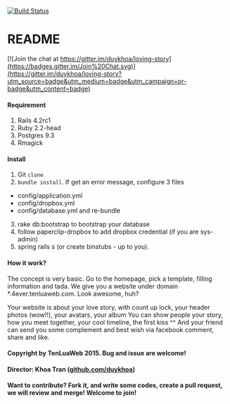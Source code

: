 [![Build Status](https://travis-ci.org/duykhoa/loving-story.svg?branch=master)](https://travis-ci.org/duykhoa/loving-story)

# README

[![Join the chat at https://gitter.im/duykhoa/loving-story](https://badges.gitter.im/Join%20Chat.svg)](https://gitter.im/duykhoa/loving-story?utm_source=badge&utm_medium=badge&utm_campaign=pr-badge&utm_content=badge)

#### Requirement
1. Rails 4.2rc1
2. Ruby 2.2-head
3. Postgres 9.3
4. Rmagick

#### Install
1. Git ``clone``
2. ``bundle install``. If get an error message, configure 3 files
  - config/application.yml
  - config/dropbox.yml
  - config/database.yml
  and re-bundle
3. rake db:bootstrap to bootstrap your database
4. follow paperclip-dropbox to add dropbox credential (if you are sys-admin)
5. spring rails s (or create binstubs - up to you).

#### How it work?
The concept is very basic. Go to the homepage, pick a template, filling information and tada.
We give you a website under domain *.4ever.tenluaweb.com. Look awesome, huh?

Your website is about your love story, with count up lock, your header photos (wow!!), your avatars, your album
You can show people your story, how you meet together, your cool timeline, the first kiss ^^
And your friend can send you some complement and best wish via facebook comment, share and like.

#### Copyright by TenLuaWeb 2015. Bug and issue are welcome!

#### Director: Khoa Tran ([github.com/duykhoa](github.com/duykhoa))

#### Want to contribute? Fork it, and write some codes, create a pull request, we will review and merge! Welcome to join!

